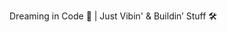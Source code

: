 Dreaming in Code 💫 | Just Vibin' & Buildin’ Stuff 🛠️

<!-- ![ITx-prash's GitHub stats](https://github-readme-stats.vercel.app/api?username=ITx-prash&show_icons=true&theme=radical) -->
<!-- ![Top Langs](https://github-readme-stats.vercel.app/api/top-langs/?username=ITx-prash&layout=compact) -->
